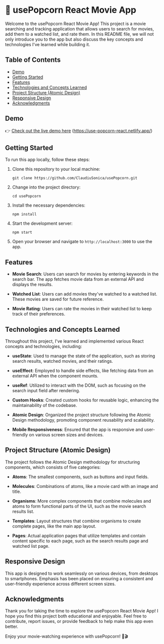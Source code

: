 # 🍿 usePopcorn React Movie App

Welcome to the usePopcorn React Movie App! This project is a movie searching and tracking application that allows users to search for movies, add them to a watched list, and rate them. In this README file, we will not only introduce you to the app but also discuss the key concepts and technologies I've learned while building it.

## Table of Contents
- [Demo](#demo)
- [Getting Started](#getting-started)
- [Features](#features)
- [Technologies and Concepts Learned](#technologies-and-concepts-learned)
- [Project Structure (Atomic Design)](#project-structure-atomic-design)
- [Responsive Design](#responsive-design)
- [Acknowledgments](#acknowledgments)

## Demo

👉 [Check out the live demo here](#) (https://use-popcorn-react.netlify.app/)

## Getting Started

To run this app locally, follow these steps:

1. Clone this repository to your local machine:

   ```shell
   git clone https://github.com/ClaudiuSonica/usePopcorn.git
   ```

2. Change into the project directory:

   ```shell
   cd usePopcorn
   ```

3. Install the necessary dependencies:

   ```shell
   npm install
   ```

4. Start the development server:

   ```shell
   npm start
   ```

5. Open your browser and navigate to `http://localhost:3000` to use the app.

## Features

- **Movie Search**: Users can search for movies by entering keywords in the search bar. The app fetches movie data from an external API and displays the results.

- **Watched List**: Users can add movies they've watched to a watched list. These movies are saved for future reference.

- **Movie Rating**: Users can rate the movies in their watched list to keep track of their preferences.

## Technologies and Concepts Learned

Throughout this project, I've learned and implemented various React concepts and technologies, including:

- **useState**: Used to manage the state of the application, such as storing search results, watched movies, and their ratings.

- **useEffect**: Employed to handle side effects, like fetching data from an external API when the component mounts.

- **useRef**: Utilized to interact with the DOM, such as focusing on the search input field after rendering.

- **Custom Hooks**: Created custom hooks for reusable logic, enhancing the maintainability of the codebase.

- **Atomic Design**: Organized the project structure following the Atomic Design methodology, promoting component reusability and scalability.

- **Mobile Responsiveness**: Ensured that the app is responsive and user-friendly on various screen sizes and devices.

## Project Structure (Atomic Design)

The project follows the Atomic Design methodology for structuring components, which consists of five categories:

- **Atoms**: The smallest components, such as buttons and input fields.
  
- **Molecules**: Combinations of atoms, like a movie card with an image and title.

- **Organisms**: More complex components that combine molecules and atoms to form functional parts of the UI, such as the movie search results list.

- **Templates**: Layout structures that combine organisms to create complete pages, like the main app layout.

- **Pages**: Actual application pages that utilize templates and contain content specific to each page, such as the search results page and watched list page.

## Responsive Design

This app is designed to work seamlessly on various devices, from desktops to smartphones. Emphasis has been placed on ensuring a consistent and user-friendly experience across different screen sizes.

## Acknowledgments

Thank you for taking the time to explore the usePopcorn React Movie App! I hope you find this project both educational and enjoyable. Feel free to contribute, report issues, or provide feedback to help make this app even better.

Enjoy your movie-watching experience with usePopcorn! 🍿🎬
